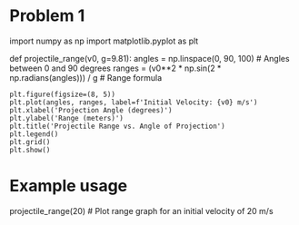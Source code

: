 # Problem 1

import numpy as np
import matplotlib.pyplot as plt

def projectile_range(v0, g=9.81):
    angles = np.linspace(0, 90, 100)  # Angles between 0 and 90 degrees
    ranges = (v0**2 * np.sin(2 * np.radians(angles))) / g  # Range formula
    
    plt.figure(figsize=(8, 5))
    plt.plot(angles, ranges, label=f'Initial Velocity: {v0} m/s')
    plt.xlabel('Projection Angle (degrees)')
    plt.ylabel('Range (meters)')
    plt.title('Projectile Range vs. Angle of Projection')
    plt.legend()
    plt.grid()
    plt.show()

# Example usage
projectile_range(20)  # Plot range graph for an initial velocity of 20 m/s
